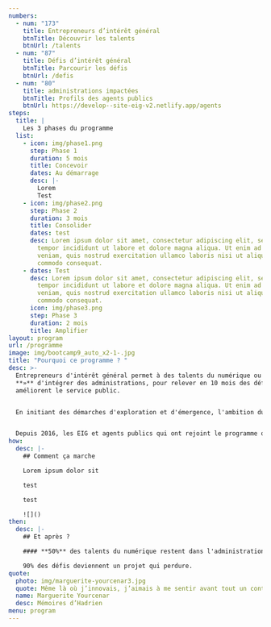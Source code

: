 ```yaml
---
numbers:
  - num: "173"
    title: Entrepreneurs d’intérêt général
    btnTitle: Découvrir les talents
    btnUrl: /talents
  - num: "87"
    title: Défis d’intérêt général
    btnTitle: Parcourir les défis
    btnUrl: /defis
  - num: "80"
    title: administrations impactées
    btnTitle: Profils des agents publics
    btnUrl: https://develop--site-eig-v2.netlify.app/agents
steps:
  title: |
    Les 3 phases du programme
  list:
    - icon: img/phase1.png
      step: Phase 1
      duration: 5 mois
      title: Concevoir
      dates: Au démarrage
      desc: |-
        Lorem
        Test
    - icon: img/phase2.png
      step: Phase 2
      duration: 3 mois
      title: Consolider
      dates: test
      desc: Lorem ipsum dolor sit amet, consectetur adipiscing elit, sed do eiusmod
        tempor incididunt ut labore et dolore magna aliqua. Ut enim ad minim
        veniam, quis nostrud exercitation ullamco laboris nisi ut aliquip ex ea
        commodo consequat.
    - dates: Test
      desc: Lorem ipsum dolor sit amet, consectetur adipiscing elit, sed do eiusmod
        tempor incididunt ut labore et dolore magna aliqua. Ut enim ad minim
        veniam, quis nostrud exercitation ullamco laboris nisi ut aliquip ex ea
        commodo consequat.
      icon: img/phase3.png
      step: Phase 3
      duration: 2 mois
      title: Amplifier
layout: program
url: /programme
image: img/bootcamp9_auto_x2-1-.jpg
title: "Pourquoi ce programme ? "
desc: >-
  Entrepreneurs d'intérêt général permet à des talents du numérique ou **«** EIG
  **»** d'intégrer des administrations, pour relever en 10 mois des défis qui
  améliorent le service public. 


  En initiant des démarches d'exploration et d'émergence, l'ambition du programme est de développer une administration plus entrepreneuriale, tant dans ses méthodes que sa culture de travail.


  Depuis 2016, les EIG et agents publics qui ont rejoint le programme ont eu des effets déterminants pour transformer les administrations et répondre aux attentes des citoyens.
how:
  desc: |-
    ## Comment ça marche

    Lorem ipsum dolor sit

    test

    test

    ![]()
then:
  desc: |-
    ## Et après ?

    #### **50%** des talents du numérique restent dans l'administration.

    90% des défis deviennent un projet qui perdure.
quote:
  photo: img/marguerite-yourcenar3.jpg
  quote: Même là où j’innovais, j’aimais à me sentir avant tout un continuateur.
  name: Marguerite Yourcenar
  desc: Mémoires d’Hadrien
menu: program
---
```

